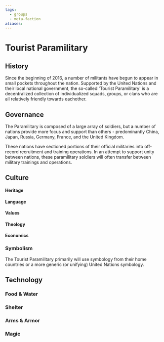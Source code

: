 ```yaml
---
tags:
  - groups
  - meta-faction
aliases:
---
```


# Tourist Paramilitary
## History
Since the beginning of 2016, a number of militants have begun to appear in small pockets throughout the nation. Supported by the United Nations and their local national government, the so-called 'Tourist Paramilitary' is a decentralized collection of individualized squads, groups, or clans who are all relatively friendly towards eachother.



## Governance
The Paramilitary is composed of a large array of soldiers, but a number of nations provide more focus and support than others - predominantly China, Japan, Russia, Germany, France, and the United Kingdom. 

These nations have sectioned portions of their official militaries into off-record recruitment and training operations. In an attempt to support unity between nations, these paramilitary soldiers will often transfer between military trainings and operations.

## Culture
#### Heritage
#### Language
#### Values
#### Theology
#### Economics
### Symbolism
The Tourist Paramilitary primarily will use symbology from their home countries or a more generic (or unifying) United Nations symbology.

## Technology
### Food & Water
### Shelter
### Arms & Armor
### Magic